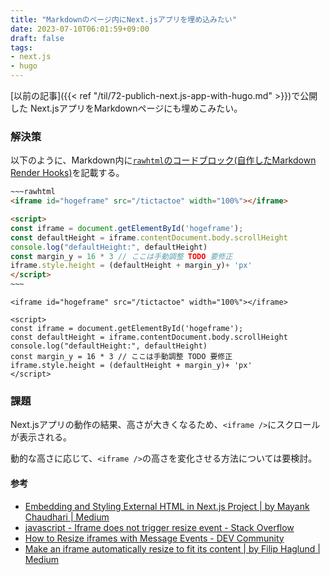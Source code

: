 ```yaml
---
title: "Markdownのページ内にNext.jsアプリを埋め込みたい"
date: 2023-07-10T06:01:59+09:00
draft: false
tags:
- next.js
- hugo
---
```


[以前の記事]({{< ref "/til/72-publich-next.js-app-with-hugo.md" >}})で公開した Next.jsアプリをMarkdownページにも埋めこみたい。

<!--more-->

### 解決策

以下のように、Markdown内に[`rawhtml`のコードブロック(自作したMarkdown Render Hooks)](https://kantas-spike.github.io/portfolio/til/2022/07/10-hugo-with-rawhtml/)を記載する。

~~~~html
~~~rawhtml
<iframe id="hogeframe" src="/tictactoe" width="100%"></iframe>

<script>
const iframe = document.getElementById('hogeframe');
const defaultHeight = iframe.contentDocument.body.scrollHeight
console.log("defaultHeight:", defaultHeight)
const margin_y = 16 * 3 // ここは手動調整 TODO 要修正
iframe.style.height = (defaultHeight + margin_y)+ 'px'
</script>
~~~
~~~~

~~~rawhtml
<iframe id="hogeframe" src="/tictactoe" width="100%"></iframe>

<script>
const iframe = document.getElementById('hogeframe');
const defaultHeight = iframe.contentDocument.body.scrollHeight
console.log("defaultHeight:", defaultHeight)
const margin_y = 16 * 3 // ここは手動調整 TODO 要修正
iframe.style.height = (defaultHeight + margin_y)+ 'px'
</script>
~~~

### 課題

Next.jsアプリの動作の結果、高さが大きくなるため、`<iframe />`にスクロールが表示される。

動的な高さに応じて、`<iframe />`の高さを変化させる方法については要検討。

#### 参考

- [Embedding and Styling External HTML in Next.js Project | by Mayank Chaudhari | Medium](https://mayank1513.medium.com/embedding-and-styling-external-html-in-next-js-project-78f6bfdd511a)
- [javascript - Iframe does not trigger resize event - Stack Overflow](https://stackoverflow.com/questions/27846057/iframe-does-not-trigger-resize-event)
- [How to Resize iframes with Message Events - DEV Community](https://dev.to/tvanantwerp/how-to-resize-iframes-with-message-events-2fec)
- [Make an iframe automatically resize to fit its content | by Filip Haglund | Medium](https://medium.com/@kaptenadhoc/how-to-make-an-iframe-automatically-resize-to-fit-its-content-31593ff54f01)
